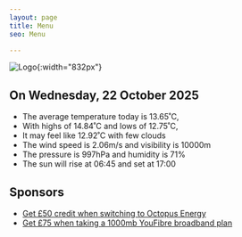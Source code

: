 ```yaml
---
layout: page
title: Menu
seo: Menu

---
```


![Logo](/images/logo.jpg){:width="832px"}

<!-- weather_marker starts -->
## On Wednesday, 22 October 2025

- The average temperature today is 13.65˚C,
- With highs of 14.84˚C and lows of 12.75˚C,
- It may feel like 12.92˚C with few clouds
- The wind speed is 2.06m/s and visibility is 10000m
- The pressure is 997hPa and humidity is 71%
- The sun will rise at 06:45 and set at 17:00

<!-- weather_marker ends -->

## Sponsors

- [Get £50 credit when switching to Octopus Energy](https://bit.ly/3oD1nnS)
- [Get £75 when taking a 1000mb YouFibre broadband plan](https://aklam.io/91zWhU?)
